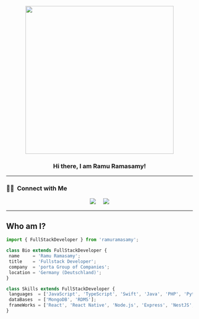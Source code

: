 <p align="center">
  <img src="https://media.giphy.com/media/i1JHRZSXO9LZZDHqii/giphy.gif" height="400"/>
</p>

<h3 align="center">Hi there, I am Ramu Ramasamy!
</h3>

---

### 🤝🏻 &nbsp;Connect with Me

<p align="center">
<a href="https://www.linkedin.com/in/ramu-ramasamy-de"><img src="https://img.shields.io/badge/-Ramu%20Ramasamy-blue?style=flat&logo=Linkedin&logoColor=white"/></a>&nbsp;&nbsp;&nbsp;&nbsp;
<a href="mailto:rram.ramasamy@gmail.com"><img src="https://img.shields.io/badge/-rram.ramasamy%40gmail.com-D14836?style=flat&logo=Gmail&logoColor=white"/></a>
</p>

---


 ## Who am I?
 ```js
import { FullStackDeveloper } from 'ramuramasamy';

class Bio extends FullStackDeveloper {
  name     = 'Ramu Ramasamy';
  title    = 'Fullstack Developer';
  company  = 'porta Group of Companies';
  location = 'Germany (Deutschland)';
}

class Skills extends FullStackDeveloper {
  languages  = ['JavaScript', 'TypeScript', 'Swift', 'Java', 'PHP', 'Python'];
  dataBases  = ['MongoDB', 'RDMS'];
  frameWorks = ['React', 'React Native', 'Node.js', 'Express', 'NestJS', 'NextJS', 'Fastify'];
}
```
